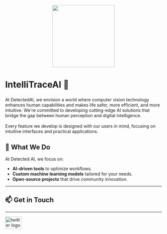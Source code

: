 <div align="center">
  <img height="200" src="https://pbs.twimg.com/profile_banners/1863398050791649280/1736491081/1500x500"  />
</div>

# IntelliTraceAI 🤖

###

<p align="left">At DetectedAI, we envision a world where computer vision technology enhances human capabilities and makes life safer, more efficient, and more intuitive. We're committed to developing cutting-edge AI solutions that bridge the gap between human perception and digital intelligence.<br><br>Every feature we develop is designed with our users in mind, focusing on intuitive interfaces and practical applications.</p>

###

## 🚀 What We Do

At Detected AI, we focus on:
- **AI-driven tools** to optimize workflows.
- **Custom machine learning models** tailored for your needs.
- **Open-source projects** that drive community innovation.

---


## 📫 Get in Touch




---

<div align="left">
  <a href="https://x.com/DetectedAI" target="_blank">
    <img src="https://raw.githubusercontent.com/maurodesouza/profile-readme-generator/master/src/assets/icons/social/twitter/default.svg" width="52" height="40" alt="twitter logo"  />
  </a>
</div>

###
